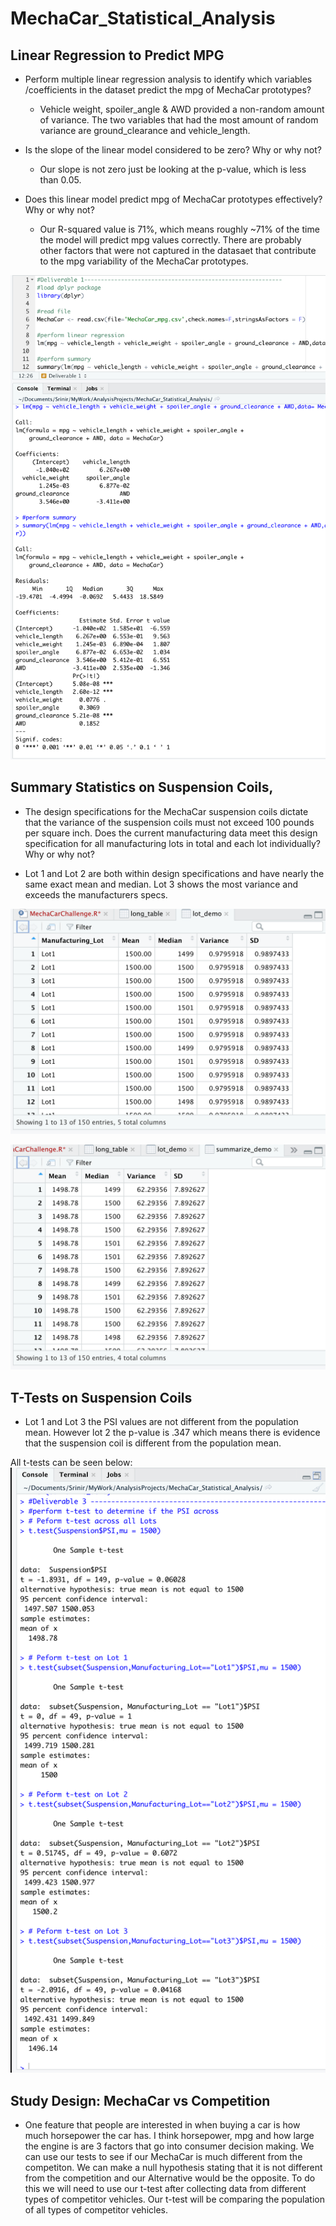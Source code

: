 # MechaCar_Statistical_Analysis

## Linear Regression to Predict MPG
* Perform multiple linear regression analysis to identify which variables /coefficients in the dataset predict the mpg of MechaCar prototypes?

  * Vehicle weight, spoiler_angle & AWD provided a non-random amount of variance. The two variables that had the most amount of random variance are ground_clearance and vehicle_length.

* Is the slope of the linear model considered to be zero? Why or why not?

  * Our slope is not zero just be looking at the p-value, which is less than 0.05.

* Does this linear model predict mpg of MechaCar prototypes effectively? Why or why not?

  * Our R-squared value is 71%, which means roughly ~71% of the time the model will predict mpg values correctly. There are probably other factors that were not captured in the datasaet that contribute to the mpg variability of the MechaCar prototypes.

![Linear Regression](https://github.com/raajasrini/MechaCar_Statistical_Analysis/blob/main/images/d1.png)

## Summary Statistics on Suspension Coils,

* The design specifications for the MechaCar suspension coils dictate that the variance of the suspension coils must not exceed 100 pounds per square inch. Does the current manufacturing data meet this design specification for all manufacturing lots in total and each lot individually? Why or why not?

* Lot 1 and Lot 2 are both within design specifications and have nearly the same exact mean and median. Lot 3 shows the most variance and exceeds the manufacturers specs.

![d2](https://github.com/raajasrini/MechaCar_Statistical_Analysis/blob/main/images/d2.png)

![Mean-Median](https://github.com/raajasrini/MechaCar_Statistical_Analysis/blob/main/images/d21.png)

## T-Tests on Suspension Coils
* Lot 1 and Lot 3 the PSI values are not different from the population mean. However lot 2 the p-value is .347 which means there is evidence that the suspension coil is different from the population mean. 

All t-tests can be seen below:
![All T-Tests](https://github.com/raajasrini/MechaCar_Statistical_Analysis/blob/main/images/d3.png)

## Study Design: MechaCar vs Competition
* One feature that people are interested in when buying a car is how much horsepower the car has. I think horsepower, mpg and how large the engine is are 3 factors that go into consumer decision making. We can use our tests to see if our MechaCar is much different from the competiton. We can make a null hypothesis stating that it is not different from the competition and our Alternative would be the opposite. To do this we will need to use our t-test after collecting data from different types of competitor vehicles. Our t-test will be comparing the population of all types of competitor vehicles.
